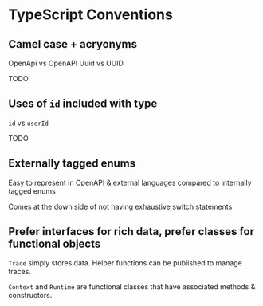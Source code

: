 # TypeScript Conventions

## Camel case + acryonyms

OpenApi vs OpenAPI
Uuid vs UUID

TODO

## Uses of `id` included with type

`id` vs `userId`

TODO

## Externally tagged enums

Easy to represent in OpenAPI & external languages compared to internally tagged enums

Comes at the down side of not having exhaustive switch statements

## Prefer interfaces for rich data, prefer classes for functional objects

`Trace` simply stores data. Helper functions can be published to manage traces.

`Context` and `Runtime` are functional classes that have associated methods & constructors.


